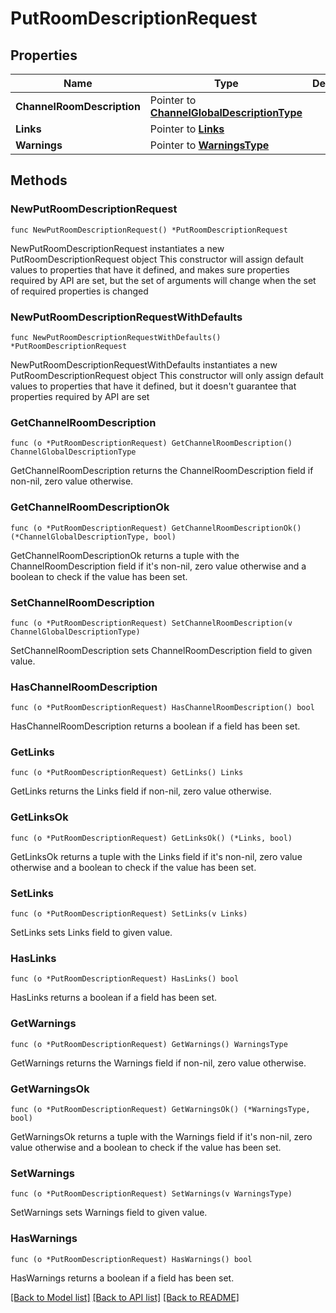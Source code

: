 # PutRoomDescriptionRequest

## Properties

Name | Type | Description | Notes
------------ | ------------- | ------------- | -------------
**ChannelRoomDescription** | Pointer to [**ChannelGlobalDescriptionType**](ChannelGlobalDescriptionType.md) |  | [optional] 
**Links** | Pointer to [**Links**](Links.md) |  | [optional] 
**Warnings** | Pointer to [**WarningsType**](WarningsType.md) |  | [optional] 

## Methods

### NewPutRoomDescriptionRequest

`func NewPutRoomDescriptionRequest() *PutRoomDescriptionRequest`

NewPutRoomDescriptionRequest instantiates a new PutRoomDescriptionRequest object
This constructor will assign default values to properties that have it defined,
and makes sure properties required by API are set, but the set of arguments
will change when the set of required properties is changed

### NewPutRoomDescriptionRequestWithDefaults

`func NewPutRoomDescriptionRequestWithDefaults() *PutRoomDescriptionRequest`

NewPutRoomDescriptionRequestWithDefaults instantiates a new PutRoomDescriptionRequest object
This constructor will only assign default values to properties that have it defined,
but it doesn't guarantee that properties required by API are set

### GetChannelRoomDescription

`func (o *PutRoomDescriptionRequest) GetChannelRoomDescription() ChannelGlobalDescriptionType`

GetChannelRoomDescription returns the ChannelRoomDescription field if non-nil, zero value otherwise.

### GetChannelRoomDescriptionOk

`func (o *PutRoomDescriptionRequest) GetChannelRoomDescriptionOk() (*ChannelGlobalDescriptionType, bool)`

GetChannelRoomDescriptionOk returns a tuple with the ChannelRoomDescription field if it's non-nil, zero value otherwise
and a boolean to check if the value has been set.

### SetChannelRoomDescription

`func (o *PutRoomDescriptionRequest) SetChannelRoomDescription(v ChannelGlobalDescriptionType)`

SetChannelRoomDescription sets ChannelRoomDescription field to given value.

### HasChannelRoomDescription

`func (o *PutRoomDescriptionRequest) HasChannelRoomDescription() bool`

HasChannelRoomDescription returns a boolean if a field has been set.

### GetLinks

`func (o *PutRoomDescriptionRequest) GetLinks() Links`

GetLinks returns the Links field if non-nil, zero value otherwise.

### GetLinksOk

`func (o *PutRoomDescriptionRequest) GetLinksOk() (*Links, bool)`

GetLinksOk returns a tuple with the Links field if it's non-nil, zero value otherwise
and a boolean to check if the value has been set.

### SetLinks

`func (o *PutRoomDescriptionRequest) SetLinks(v Links)`

SetLinks sets Links field to given value.

### HasLinks

`func (o *PutRoomDescriptionRequest) HasLinks() bool`

HasLinks returns a boolean if a field has been set.

### GetWarnings

`func (o *PutRoomDescriptionRequest) GetWarnings() WarningsType`

GetWarnings returns the Warnings field if non-nil, zero value otherwise.

### GetWarningsOk

`func (o *PutRoomDescriptionRequest) GetWarningsOk() (*WarningsType, bool)`

GetWarningsOk returns a tuple with the Warnings field if it's non-nil, zero value otherwise
and a boolean to check if the value has been set.

### SetWarnings

`func (o *PutRoomDescriptionRequest) SetWarnings(v WarningsType)`

SetWarnings sets Warnings field to given value.

### HasWarnings

`func (o *PutRoomDescriptionRequest) HasWarnings() bool`

HasWarnings returns a boolean if a field has been set.


[[Back to Model list]](../README.md#documentation-for-models) [[Back to API list]](../README.md#documentation-for-api-endpoints) [[Back to README]](../README.md)


